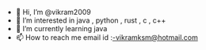 - 👋 Hi, I’m @vikram2009
- 👀 I’m interested in java , python , rust , c , c++ 
- 🌱 I’m currently learning java 
- 📫 How to reach me email id :-vikramksm@hotmail.com 
<!---
vikram2009/vikram2009 is a ✨ special ✨ repository because its `README.md` (this file) appears on your GitHub profile.
You can click the Preview link to take a look at your changes.
--->
